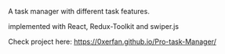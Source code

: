 A task manager with different task features.


implemented with React, Redux-Toolkit and swiper.js
</br>

Check project here: https://0xerfan.github.io/Pro-task-Manager/
